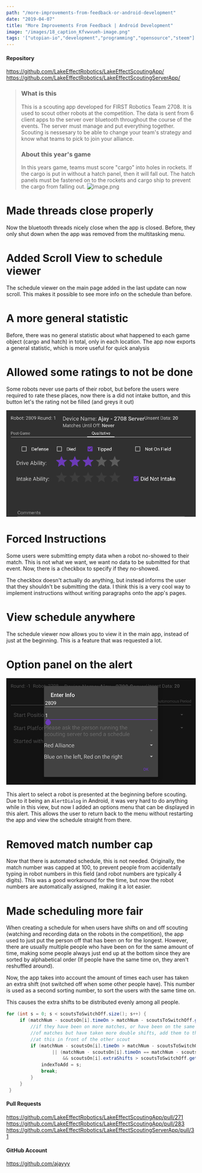 ```yaml
---
path: "/more-improvements-from-feedback-or-android-development"
date: "2019-04-07"
title: "More Improvements From Feedback | Android Development"
image: "/images/18_caption_Kfvwvueh-image.png"
tags: '["utopian-io","development","programming","opensource","steem"]'
---
```


#### Repository
https://github.com/LakeEffectRobotics/LakeEffectScoutingApp/
https://github.com/LakeEffectRobotics/LakeEffectScoutingServerApp/

> ### What is this
> This is a scouting app developed for FIRST Robotics Team 2708. It is used to scout other robots at the competition. The data is sent from 6 client apps to the server over bluetooth throughout the course of the events. The server must manage and put everything together. Scouting is nessesary to be able to change your team's strategy and know what teams to pick to join your alliance.
 >### About this year's game
> In this years game, teams must score "cargo" into holes in rockets. If the cargo is put in without a hatch panel, then it will fall out. The hatch panels must be fastened on to the rockets and cargo ship to prevent the cargo from falling out.
> ![image.png](https://files.steempeak.com/file/steempeak/ajayyy/Kfvwvueh-image.png)

# Made threads close properly

Now the bluetooth threads nicely close when the app is closed. Before, they only shut down when the app was removed from the multitasking menu.

# Added Scroll View to schedule viewer

The schedule viewer on the main page added in the last update can now scroll. This makes it possible to see more info on the schedule than before.

# A more general statistic

Before, there was no general statistic about what happened to each game object (cargo and hatch) in total, only in each location. The app now exports a general statistic, which is more useful for quick analysis

# Allowed some ratings to not be done

Some robots never use parts of their robot, but before the users were required to rate these places, now there is a did not intake button, and this button let's the rating not be filled (and greys it out)

![image.png](/images/defd2UKG-image.png)

# Forced Instructions

Some users were submitting empty data when a robot no-showed to their match. This is not what we want, we want no data to be submitted for that event. Now, there is a checkbox to specify if they no-showed.

The checkbox doesn't actually do anything, but instead informs the user that they shouldn't be submitting the data. I think this is a very cool way to implement instructions without writing paragraphs onto the app's pages.

# View schedule anywhere

The schedule viewer now allows you to view it in the main app, instead of just at the beginning. This is a feature that was requested a lot.

# Option panel on the alert

![image.png](/images/5HqKTJMJ-image.png)

This alert to select a robot is presented at the beginning before scouting. Due to it being an `AlertDialog` in Android, it was very hard to do anything while in this view, but now I added an options menu that can be displayed in this alert. This allows the user to return back to the menu without restarting the app and view the schedule straight from there.

# Removed match number cap

Now that there is automated schedule, this is not needed. Originally, the match number was capped at 100, to prevent people from accidentally typing in robot numbers in this field (and robot numbers are typically 4 digits). This was a good workaround for the time, but now the robot numbers are automatically assigned, making it a lot easier.

# Made scheduling more fair

When creating a schedule for when users have shifts on and off scouting (watching and recording data on the robots in the competition), the app used to just put the person off that has been on for the longest. However, there are usually multiple people who have been on for the same amount of time, making some people always just end up at the bottom since they are sorted by alphabetical order (If people have the same time on, they aren't reshuffled around).

Now, the app takes into account the amount of times each user has taken an extra shift (not switched off when some other people have). This number is used as a second sorting number, to sort the users with the same time on.

This causes the extra shifts to be distributed evenly among all people.

```java
for (int s = 0; s < scoutsToSwitchOff.size(); s++) {
     if (matchNum - scoutsOn[i].timeOn > matchNum - scoutsToSwitchOff.get(s).timeOn) {                           
         //if they have been on more matches, or have been on the same amount
         //of matches but have taken more double shifts, add them to the sorted list
         //at this in front of the other scout
         if (matchNum - scoutsOn[i].timeOn > matchNum - scoutsToSwitchOff.get(s).timeOn
                 || (matchNum - scoutsOn[i].timeOn == matchNum - scoutsToSwitchOff.get(s).timeOn
                     && scoutsOn[i].extraShifts > scoutsToSwitchOff.get(s).extraShifts)) {
             indexToAdd = s;
             break;
         }                  
     }         
 }
```

#### Pull Requests
https://github.com/LakeEffectRobotics/LakeEffectScoutingApp/pull/271
https://github.com/LakeEffectRobotics/LakeEffectScoutingApp/pull/283
https://github.com/LakeEffectRobotics/LakeEffectScoutingServerApp/pull/31

#### GitHub Account
https://github.com/ajayyy